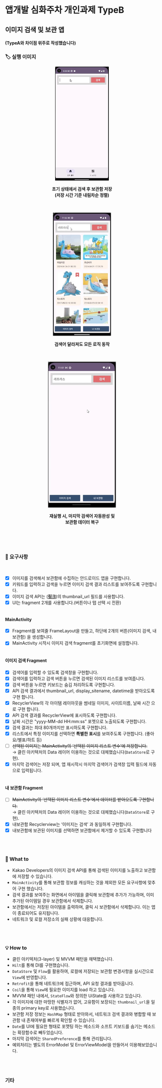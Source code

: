 # 앱개발 심화주차 개인과제 TypeB
## 이미지 검색 및 보관 앱
#### (TypeA와 차이점 위주로 작성했습니다)

### 🏷️ 실행 이미지
<div align = "center">
    <img src = "./screenshots/sc004.gif">
    <p></p>
    <b>초기 상태에서 검색 후 보관함 저장</br>(저장 시간 기준 내림차순 정렬)</b>
    <p></p></br></br>
    <img src = "./screenshots/sc002.gif">
    <p></p>
    <b>검색어 달라져도 모든 로직 동작</b>
    <p></p></br></br>
    <img src = "./screenshots/sc003.gif">
    <p></p>
    <b>재실행 시, 마지막 검색어 자동완성 및</br>보관함 데이터 복구</b>
</div>
</br></br></br></br>

### 📌 요구사항
</br>

- [x] 이미지를 검색해서 보관함에 수집하는 안드로이드 앱을 구현합니다.
- [x] 키워드를 입력하고 검색을 누르면 이미지 검색 결과 리스트를 보여주도록 구현합니다.
- [x] 이미지 검색 API는 ([**링크**](https://developers.kakao.com/docs/latest/ko/daum-search/dev-guide#search-image))의 thumbnail_url 필드를 사용합니다.
- [x] UI는 fragment 2개를 사용합니다.(버튼이나 탭 선택 시 전환)
</br></br>

#### MainActivity

- [x] Fragment를 보여줄 FrameLayout을 만들고, 하단에 2개의 버튼(이미지 검색, 내보관함) 을 생성합니다.
- [x] MainActivity 시작시 이미지 검색 fragment를 초기화면에 설정합니다.
</br></br>

#### 이미지 검색 Fragment

- [x]  검색어를 입력할 수 있도록 검색창을 구현합니다.
- [x]  검색어를 입력하고 검색 버튼을 누르면 검색된 이미지 리스트를 보여줍니다.
- [x]  검색 버튼을 누르면 키보드는 숨김 처리하도록 구현합니다.
- [x]  API 검색 결과에서 thumbnail_url, display_sitename, datetime을 받아오도록 구현 합니다.
- [x]  RecyclerView의 각 아이템 레이아웃을 썸네일 이미지, 사이트이름, 날짜 시간 으로 구현 합니다.
- [x]  API 검색 결과를 RecyclerView에 표시하도록 구현합니다.
- [x]  날짜 시간은 "yyyy-MM-dd HH:mm:ss” 포멧으로 노출되도록 구현합니다.
- [x]  검색 결과는 최대 80개까지만 표시하도록 구현합니다.
- [x]  리스트에서 특정 이미지를 선택하면 **특별한 표시**를 보여주도록 구현합니다. (좋아요/별표/하트 등)
- [ ]  ~~선택된 이미지는 MainActivity의 ‘선택된 이미지 리스트 변수’에 저장합니다.~~</br>→ 클린 아키텍처의 Data 레이어 이용하는 것으로 대체했습니다(`DataStore`로 구현).
- [x]  마지막 검색어는 저장 되며, 앱 재시작시 마지막 검색어가 검색창 입력 필드에 자동으로 입력됩니다.
</br></br>

#### 내 보관함 Fragment

- [ ]  ~~MainActivity의 ‘선택된 이미지 리스트 변수’에서 데이터를 받아오도록 구현합니다.~~</br>→ 클린 아키텍처의 Data 레이어 이용하는 것으로 대체했습니다(`DataStore`로 구현).
- [x]  내보관함 Recyclerview는 ‘이미지는 검색’ 과 동일하게 구현합니다.
- [x]  내보관함에 보관된 이미지를 선택하면 보관함에서 제거할 수 있도록 구현합니다
</br></br></br></br>

### 📝 What to

- Kakao Developers의 이미지 검색 API를 통해 검색된 이미지를 노출하고 보관함에 저장할 수 있습니다.  
- `MainActivity`를 통해 보관함 정보를 캐싱하는 것을 제외한 모든 요구사항에 맞추어 구현 했습니다.
- 검색 결과를 보여주는 화면에서 아이템을 클릭해 보관함에 추가가 가능하며, 이미 추가된 아이템일 경우 보관함에서 삭제합니다.
- 보관함에서는 저장된 아이템을 출력하며, 클릭 시 보관함에서 삭제합니다. 이는 앱이 종료되어도 유지됩니다.
- 네트워크 및 로컬 저장소의 실패 상황에 대응합니다.
</br></br></br></br>

### 💡 How to

- 클린 아키텍처(3-layer) 및 MVVM 패턴을 채택했습니다.
- `Hilt`를 통해 DI를 구현했습니다.
- `DataStore` 및 `Flow`를 활용하여, 로컬에 저장되는 보관함 변경사항을 실시간으로 `View`에 반영합니다.
- `Retrofit`을 통해 네트워크에 접근하며, API 요청 결과를 받아옵니다.
- `Coil`을 통해 `View`에 필요한 이미지를 load 하고 있습니다.
- MVVM 패턴 내에서, `StateFlow`와 정의한 UiState를 사용하고 있습니다.
- 각 이미지에 대한 마땅한 식별자가 없어, 고유함이 보장되는 `thumbnail_url`을 일종의 primary key로 사용했습니다.
- 보관함 저장 정보는 `HashMap` 형태로 받아와서, 네트워크 검색 결과와 병합할 때 보관함 내 존재여부를 빠르게 확인할 수 있습니다.
- `Date`를 UI에 필요한 형태로 포맷팅 하는 메소드와 소프트 키보드를 숨기는 메소드는 확장함수로 빼두었습니다.
- 마지막 검색어는 `SharedPreference`를 통해 관리됩니다.
- 예외처리는 별도의 ErrorModel 및 ErrorViewModel을 만들어서 이용해보았습니다.
</br></br></br></br>

### 기타